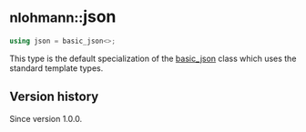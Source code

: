 # <small>nlohmann::</small>json

```cpp
using json = basic_json<>;
```

This type is the default specialization of the [basic_json](basic_json/index.md) class which uses the standard template
types.

## Version history

Since version 1.0.0.
